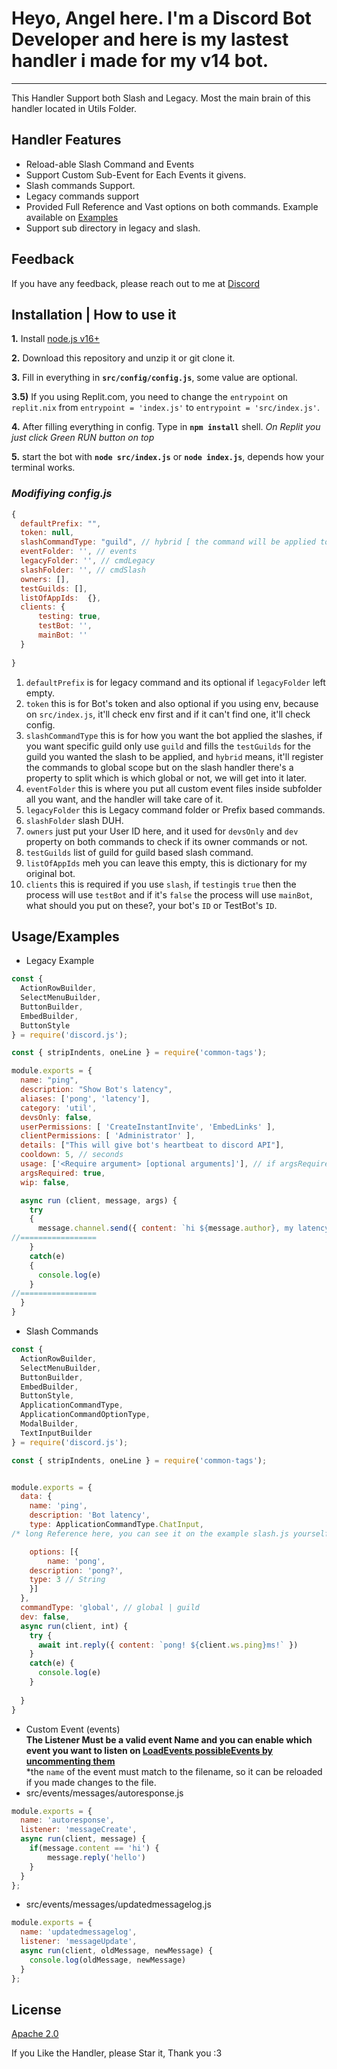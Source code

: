 
# Heyo, Angel here. I'm a Discord Bot Developer and here is my lastest handler i made for my v14 bot.
---
This Handler Support both Slash and Legacy. Most the main brain of this handler located in Utils Folder.


## Handler Features

- Reload-able Slash Command and Events
- Support Custom Sub-Event for Each Events it givens.
- Slash commands Support.
- Legacy commands support
- Provided Full Reference and Vast options on both commands. Example available on [Examples](https://github.com/Angelix1/v14-handler/tree/main/src/examples/)
- Support sub directory in legacy and slash.

## Feedback

If you have any feedback, please reach out to me at [Discord](https://discord.com/users/692632336961110087)


## **Installation | How to use it**

**1.** Install [node.js v16+](https://nodejs.org/en/)

**2.** Download this repository and unzip it or git clone it.

**3.** Fill in everything in **`src/config/config.js`**, some value are optional.

**3.5)** If you using Replit.com, you need to change the `entrypoint` on `replit.nix` from `entrypoint = 'index.js'` to `entrypoint = 'src/index.js'`.

**4.** After filling everything in config. Type in **`npm install`** shell. *On Replit you just click Green RUN button on top*

**5.** start the bot with **`node src/index.js`** or **`node index.js`**, depends how your terminal works.
<br/>

### _Modifiying config.js_

```javascript
{
  defaultPrefix: "",
  token: null,
  slashCommandType: "guild", // hybrid [ the command will be applied to global scope ] | guild [ the command only will be applied to testGuilds ]
  eventFolder: '', // events
  legacyFolder: '', // cmdLegacy
  slashFolder: '', // cmdSlash
  owners: [],
  testGuilds: [],
  listOfAppIds:  {},
  clients: {
	  testing: true,
	  testBot: '',
	  mainBot: ''
  }
  
}
```
1. `defaultPrefix` is for legacy command and its optional if `legacyFolder` left empty.
2. `token` this is for Bot's token and also optional if you using env, because on `src/index.js`, it'll check env first and if it can't find one, it'll check config.
3. `slashCommandType` this is for how you want the bot applied the slashes, if you want specific guild only use `guild` and fills the `testGuilds` for the guild you wanted the slash to be applied, and `hybrid` means, it'll register the commands to global scope but on the slash handler there's a property to split which is which global or not, we will get into it later.
4. `eventFolder` this is where you put all custom event files inside subfolder all you want, and the handler will take care of it.
5. `legacyFolder` this is Legacy command folder or Prefix based commands.
6. `slashFolder` slash DUH.
7. `owners` just put your User ID here, and it used for `devsOnly` and `dev` property on both commands to check if its owner commands or not.
8. `testGuilds` list of guild for guild based slash command.
9. `listOfAppIds` meh you can leave this empty, this is dictionary for my original bot.
10. `clients` this is required if you use `slash`, if `testing`is `true` then the process will use `testBot` and if it's `false` the process will use `mainBot`, what should you put on these?, your bot's `ID` or TestBot's `ID`.

## Usage/Examples

- Legacy Example
```javascript
const { 
  ActionRowBuilder, 
  SelectMenuBuilder, 
  ButtonBuilder, 
  EmbedBuilder,
  ButtonStyle
} = require('discord.js');

const { stripIndents, oneLine } = require('common-tags');

module.exports = {    
  name: "ping", 
  description: "Show Bot's latency",
  aliases: ['pong', 'latency'],
  category: 'util',
  devsOnly: false,
  userPermissions: [ 'CreateInstantInvite', 'EmbedLinks' ], 
  clientPermissions: [ 'Administrator' ], 
  details: ["This will give bot's heartbeat to discord API"],
  cooldown: 5, // seconds
  usage: ['<Require argument> [optional arguments]'], // if argsRequired is true then this param required
  argsRequired: true,
  wip: false,

  async run (client, message, args) {
    try
    {
      message.channel.send({ content: `hi ${message.author}, my latency is ${client.ws.ping}` })
//=================
    }
    catch(e)
    {
      console.log(e)
    }      
//=================
  }
}

```
- Slash Commands
```javascript
const { 
  ActionRowBuilder, 
  SelectMenuBuilder, 
  ButtonBuilder, 
  EmbedBuilder,
  ButtonStyle,
  ApplicationCommandType, 
  ApplicationCommandOptionType, 
  ModalBuilder, 
  TextInputBuilder
} = require('discord.js');

const { stripIndents, oneLine } = require('common-tags');


module.exports = {
  data: {
    name: 'ping',
    description: 'Bot latency',
    type: ApplicationCommandType.ChatInput,
/* long Reference here, you can see it on the example slash.js yourself */

    options: [{
    	name: 'pong',
	description: 'pong?',
	type: 3 // String
	}]
  },
  commandType: 'global', // global | guild
  dev: false,
  async run(client, int) {
    try {
      await int.reply({ content: `pong! ${client.ws.ping}ms!` })
    }
    catch(e) {
      console.log(e)
    }
    
  }
}
```
- Custom Event (events) <br>
**The Listener Must be a valid event Name and you can enable which event you want to listen on [LoadEvents possibleEvents by uncommenting them](https://github.com/Angelix1/v14-handler/tree/main/src/utils)** <br>
*the `name` of the event must match to the filename, so it can be reloaded if you made changes to the file.
- src/events/messages/autoresponse.js
```javascript
module.exports = {
  name: 'autoresponse',
  listener: 'messageCreate',
  async run(client, message) {
    if(message.content == 'hi') { 
    	message.reply('hello') 
    }
  }
};
```
- src/events/messages/updatedmessagelog.js
```javascript
module.exports = {
  name: 'updatedmessagelog',
  listener: 'messageUpdate',
  async run(client, oldMessage, newMessage) {
  	console.log(oldMessage, newMessage)
  }
};
```
## License

[Apache 2.0](https://choosealicense.com/licenses/apache-2.0/)

If you Like the Handler, please Star it, Thank you :3
